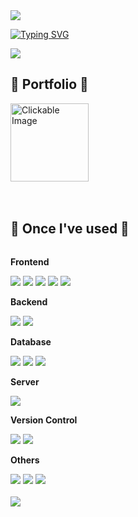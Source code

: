 <img src="https://capsule-render.vercel.app/api?type=waving&color=fffacd&height=150&section=header" />

[![Typing SVG](https://readme-typing-svg.demolab.com?font=Alkatra&weight=500&size=45&duration=3500&pause=3&color=fffacd&center=false&vCenter=false&multiline=true&repeat=true&width=1000&height=100&lines=Welcome+to+kde's+GitHub!👋)](https://git.io/typing-svg)

<div align="left">
  <a href="https://hits.seeyoufarm.com">
    <img src="https://hits.seeyoufarm.com/api/count/incr/badge.svg?url=https%3A%2F%2Fgithub.com%2Fkde0707&count_bg=%2396A23D&title_bg=%23F28627&icon=swarm.svg&icon_color=%23E7E7E7&title=views&edge_flat=false"/>
  </a>
</div>
<div align="left">
</div>
<h2 class="heading-element" align="left" dir="auto">💛 Portfolio 💛</h2>
<div style="display:flex; flex-direction:column; align-items:flex-start;">
  <!-- Frontend -->

<a href="https://bevel-sodium-cf0.notion.site/074f3a250fb8476b9cef72f0a9d1b568" target="_blank">
    <img src="https://cdn.pixabay.com/photo/2016/03/31/21/17/citrus-1296303_1280.png" alt="Clickable Image" width="125" />
</a>
  <br><br>
<h2 class="heading-element" align="left" dir="auto">💛 Once I've used 💛</h2>


<div style="display:flex; flex-direction:column; align-items:flex-start;">
  <!-- Frontend -->
    <p><strong>Frontend</strong></p>
    <div>
        <img src="https://img.shields.io/badge/HTML5-E34F26?style=for-the-badge&logo=html5&logoColor=white"> 
        <img src="https://img.shields.io/badge/CSS3-1572B6?style=for-the-badge&logo=css3&logoColor=white"> 
        <img src="https://img.shields.io/badge/JavaScript-F7DF1E?style=for-the-badge&logo=Javascript&logoColor=black">
        <img src="https://img.shields.io/badge/Bootstrap-563D7C?style=for-the-badge&logo=bootstrap&logoColor=white">
        <img src="https://img.shields.io/badge/jQuery-0769AD?style=for-the-badge&logo=jquery&logoColor=white">
    </div>
    <!-- Backend -->
    <p><strong>Backend</strong></p>
    <div>
        <img src="https://img.shields.io/badge/Java-007396?style=for-the-badge&logo=openjdk&logoColor=white">
        <img src="https://img.shields.io/badge/Spring-6DB33F?style=for-the-badge&logo=spring&logoColor=white"> 
    </div>
    <!-- Database -->
    <p><strong>Database</strong></p>
    <div>
        <img src="https://img.shields.io/badge/oracle-F80000?style=for-the-badge&logo=oracle&logoColor=white"> 
        <img src="https://img.shields.io/badge/mysql-4479A1?style=for-the-badge&logo=mysql&logoColor=white">
        <img src="https://img.shields.io/badge/MariaDB-003545?style=for-the-badge&logo=mariadb&logoColor=white">
    </div>
    <!-- Server -->
    <p><strong>Server</strong></p>
    <div>
        <img src="https://img.shields.io/badge/apache tomcat-F8DC75?style=for-the-badge&logo=apachetomcat&logoColor=black">
    </div>
    <!-- Others -->
    <p><strong>Version Control</strong></p>
      <div>
        <img src="https://img.shields.io/badge/GIT-E44C30?style=for-the-badge&logo=git&logoColor=white">
        <img src="https://img.shields.io/badge/GitHub-100000?style=for-the-badge&logo=github&logoColor=white">
    </div>
    <p><strong>Others</strong></p>
    <div>
        <img src="https://img.shields.io/badge/Slack-4A154B?style=for-the-badge&logo=slack&logoColor=white">
        <img src="https://img.shields.io/badge/Notion-000000?style=for-the-badge&logo=notion&logoColor=white">
        <img src="https://img.shields.io/badge/Figma-F24E1E?style=for-the-badge&logo=figma&logoColor=white">
</div><br>
</div>

<img src="https://capsule-render.vercel.app/api?type=waving&color=fffacd&height=150&section=footer" />

<!--
**kde0707/kde0707** is a ✨ _special_ ✨ repository because its `README.md` (this file) appears on your GitHub profile.

Here are some ideas to get you started:

- 🔭 I’m currently working on ...
- 🌱 I’m currently learning ...
- 👯 I’m looking to collaborate on ...
- 🤔 I’m looking for help with ...
- 💬 Ask me about ...
- 📫 How to reach me: ...
- 😄 Pronouns: ...
- ⚡ Fun fact: ...
-->
